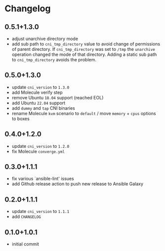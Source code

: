 # Changelog

## 0.5.1+1.3.0

- adjust unarchive directory mode
- add sub path to `cni_tmp_directory` value to avoid change of permissions of parent directory. If `cni_tmp_directory` was set to `/tmp` the `unarchive` operation changed the mode of that directory. Adding a static sub path to `cni_tmp_directory` avoids the problem.

## 0.5.0+1.3.0

- update `cni_version` to `1.3.0`
- add Molecule verify step
- remove Ubuntu `18.04` support (reached EOL)
- add Ubuntu `22.04` support
- add `dummy` and `tap` CNI binaries
- rename Molecule `kvm` scenario to `default` / move `memory` + `cpus` options to boxes

## 0.4.0+1.2.0

- update `cni_version` to `1.2.0`
- fix Molecule `converge.yml`

## 0.3.0+1.1.1

- fix various `ansible-lint' issues
- add Github release action to push new release to Ansible Galaxy

## 0.2.0+1.1.1

- update `cni_version` to `1.1.1`
- add `CHANGELOG`

## 0.1.0+1.0.1

- initial commit
